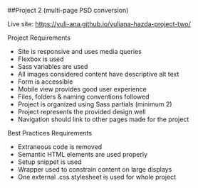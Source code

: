 ##Project 2 (multi-page PSD conversion)

Live site: https://yuli-ana.github.io/yuliana-hazda-project-two/


Project Requirements

- Site is responsive and uses media queries
- Flexbox is used
- Sass variables are used
- All images considered content have descriptive alt text
- Form is accessible
- Mobile view provides good user experience
- Files, folders & naming conventions followed
- Project is organized using Sass partials (minimum 2)
- Project represents the provided design well
- Navigation should link to other pages made for the project

Best Practices Requirements

- Extraneous code is removed
- Semantic HTML elements are used properly
- Setup snippet is used
- Wrapper used to constrain content on large displays
- One external .css stylesheet is used for whole project

